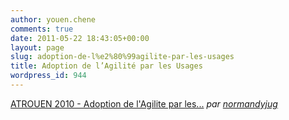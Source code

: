 ```yaml
---
author: youen.chene
comments: true
date: 2011-05-22 18:43:05+00:00
layout: page
slug: adoption-de-l%e2%80%99agilite-par-les-usages
title: Adoption de l’Agilité par les Usages
wordpress_id: 944
---
```


  
[ATROUEN 2010 - Adoption de l'Agilite par les...](http://www.dailymotion.com/video/xiuj8i_atrouen-2010-adoption-de-l-agilite-par-les-usages_tech) _par [normandyjug](http://www.dailymotion.com/normandyjug)_
